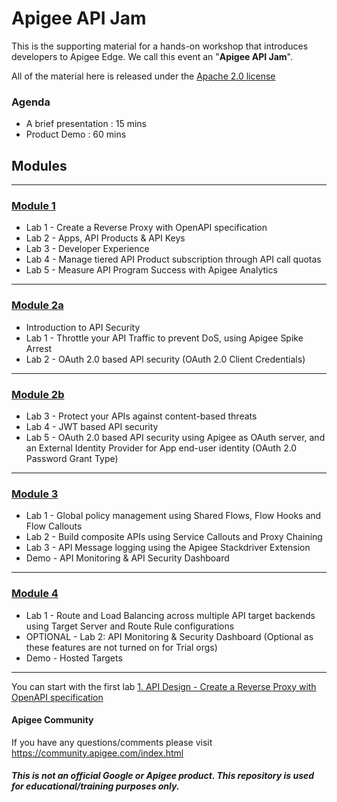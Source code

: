 # Apigee API Jam
This is the supporting material for a hands-on workshop that introduces developers to Apigee Edge. We call this event an "**Apigee API Jam**".

All of the material here is released under the [Apache 2.0 license](./LICENSE.md)

### Agenda
* A brief presentation : 15 mins
* Product Demo : 60 mins

## Modules
** **

### [Module 1](./Module-1) 
* Lab 1 - Create a Reverse Proxy with OpenAPI specification
* Lab 2 - Apps, API Products & API Keys
* Lab 3 - Developer Experience
* Lab 4 - Manage tiered API Product subscription through API call quotas
* Lab 5 - Measure API Program Success with Apigee Analytics

** **

### [Module 2a](./Module-2a) 
* Introduction to API Security
* Lab 1 - Throttle your API Traffic to prevent DoS, using Apigee Spike Arrest
* Lab 2 - OAuth 2.0 based API security (OAuth 2.0 Client Credentials)

** **

### [Module 2b](./Module-2b) 
* Lab 3 - Protect your APIs against content-based threats
* Lab 4 - JWT based API security
* Lab 5 - OAuth 2.0 based API security using Apigee as OAuth server, and an External Identity Provider for App end-user identity (OAuth 2.0 Password Grant Type)

** **

### [Module 3](./Module-3) 
* Lab 1 - Global policy management using Shared Flows, Flow Hooks and Flow Callouts
* Lab 2 - Build composite APIs using Service Callouts and Proxy Chaining
* Lab 3 - API Message logging using the Apigee Stackdriver Extension
* Demo - API Monitoring & API Security Dashboard

** **

### [Module 4](./Module-4) 
* Lab 1 - Route and Load Balancing across multiple API target backends using Target Server and Route Rule configurations
* OPTIONAL - Lab 2: API Monitoring & Security Dashboard (Optional as these features are not turned on for Trial orgs)
* Demo - Hosted Targets

** **

You can start with the first lab [1. API Design - Create a Reverse Proxy with OpenAPI specification](https://github.com/aliceinapiland/apijam/tree/master/Module-1/Labs/Lab-1)

#### Apigee Community 
If you have any questions/comments please visit https://community.apigee.com/index.html

##### This is not an official Google or Apigee product. This repository is used for educational/training purposes only.
